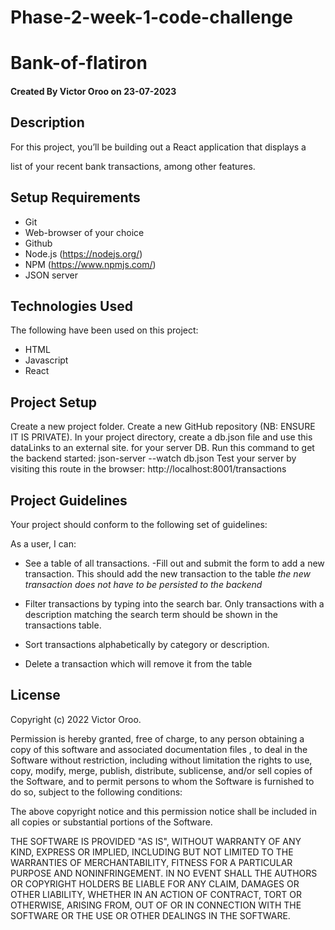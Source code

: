 # Phase-2-week-1-code-challenge
# Bank-of-flatiron 
#### Created By Victor Oroo on 23-07-2023

## Description

For this project, you’ll be building out a React application that displays a

list of your recent bank transactions, among other features.


## Setup Requirements

- Git
- Web-browser of your choice
- Github
- Node.js (https://nodejs.org/)
- NPM (https://www.npmjs.com/)
- JSON server

## Technologies Used

The following have been used on this project:

- HTML
- Javascript
- React

## Project Setup

Create a new project folder.
Create a new GitHub repository (NB: ENSURE IT IS PRIVATE).
In your project directory, create a db.json file and use this dataLinks to an external site. for your server DB.
Run this command to get the backend started: json-server --watch db.json
Test your server by visiting this route in the browser: http://localhost:8001/transactions

## Project Guidelines
Your project should conform to the following set of guidelines:

As a user, I can:

- See a table of all transactions.
 -Fill out and submit the form to add a new transaction. This should add the new transaction to the table *the new transaction does not have to be persisted to the backend*
- Filter transactions by typing into the search bar. Only transactions with a description matching the search term should be shown in the transactions table.
- Sort transactions alphabetically by category or description.

- Delete a transaction which will remove it from the table

## License

Copyright (c) 2022 Victor Oroo.

Permission is hereby granted, free of charge, to any person obtaining a copy
of this software and associated documentation files , to deal
in the Software without restriction, including without limitation the rights
to use, copy, modify, merge, publish, distribute, sublicense, and/or sell
copies of the Software, and to permit persons to whom the Software is
furnished to do so, subject to the following conditions:

The above copyright notice and this permission notice shall be included in all
copies or substantial portions of the Software.

THE SOFTWARE IS PROVIDED "AS IS", WITHOUT WARRANTY OF ANY KIND, EXPRESS OR
IMPLIED, INCLUDING BUT NOT LIMITED TO THE WARRANTIES OF MERCHANTABILITY,
FITNESS FOR A PARTICULAR PURPOSE AND NONINFRINGEMENT. IN NO EVENT SHALL THE
AUTHORS OR COPYRIGHT HOLDERS BE LIABLE FOR ANY CLAIM, DAMAGES OR OTHER
LIABILITY, WHETHER IN AN ACTION OF CONTRACT, TORT OR OTHERWISE, ARISING FROM,
OUT OF OR IN CONNECTION WITH THE SOFTWARE OR THE USE OR OTHER DEALINGS IN THE
SOFTWARE.

